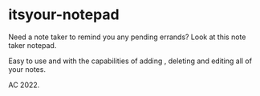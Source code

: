 # itsyour-notepad

Need a note taker to remind you any pending errands? Look at this note taker notepad.

Easy to use and with the capabilities of adding , deleting and editing all of your notes.

AC 2022.